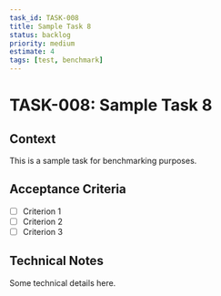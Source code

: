 ```yaml
---
task_id: TASK-008
title: Sample Task 8
status: backlog
priority: medium
estimate: 4
tags: [test, benchmark]
---
```


# TASK-008: Sample Task 8

## Context
This is a sample task for benchmarking purposes.

## Acceptance Criteria
- [ ] Criterion 1
- [ ] Criterion 2
- [ ] Criterion 3

## Technical Notes
Some technical details here.
